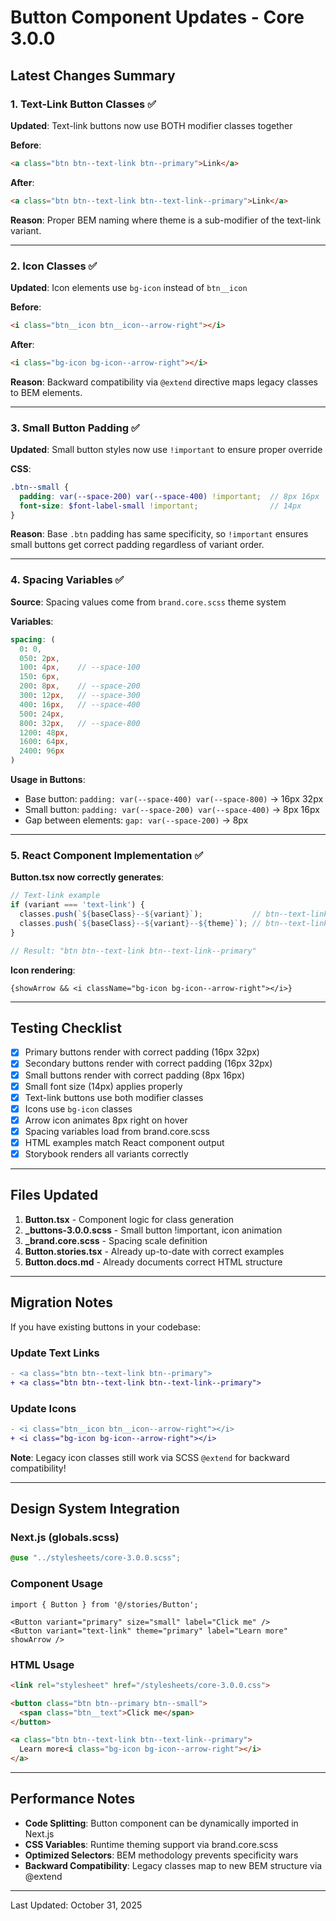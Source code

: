 # Button Component Updates - Core 3.0.0

## Latest Changes Summary

### 1. Text-Link Button Classes ✅
**Updated**: Text-link buttons now use BOTH modifier classes together

**Before**:
```html
<a class="btn btn--text-link btn--primary">Link</a>
```

**After**:
```html
<a class="btn btn--text-link btn--text-link--primary">Link</a>
```

**Reason**: Proper BEM naming where theme is a sub-modifier of the text-link variant.

---

### 2. Icon Classes ✅
**Updated**: Icon elements use `bg-icon` instead of `btn__icon`

**Before**:
```html
<i class="btn__icon btn__icon--arrow-right"></i>
```

**After**:
```html
<i class="bg-icon bg-icon--arrow-right"></i>
```

**Reason**: Backward compatibility via `@extend` directive maps legacy classes to BEM elements.

---

### 3. Small Button Padding ✅
**Updated**: Small button styles now use `!important` to ensure proper override

**CSS**:
```scss
.btn--small {
  padding: var(--space-200) var(--space-400) !important;  // 8px 16px
  font-size: $font-label-small !important;                // 14px
}
```

**Reason**: Base `.btn` padding has same specificity, so `!important` ensures small buttons get correct padding regardless of variant order.

---

### 4. Spacing Variables ✅
**Source**: Spacing values come from `brand.core.scss` theme system

**Variables**:
```scss
spacing: (
  0: 0,
  050: 2px,
  100: 4px,    // --space-100
  150: 6px,
  200: 8px,    // --space-200
  300: 12px,   // --space-300
  400: 16px,   // --space-400
  500: 24px,
  800: 32px,   // --space-800
  1200: 48px,
  1600: 64px,
  2400: 96px
)
```

**Usage in Buttons**:
- Base button: `padding: var(--space-400) var(--space-800)` → 16px 32px
- Small button: `padding: var(--space-200) var(--space-400)` → 8px 16px
- Gap between elements: `gap: var(--space-200)` → 8px

---

### 5. React Component Implementation ✅

**Button.tsx now correctly generates**:
```typescript
// Text-link example
if (variant === 'text-link') {
  classes.push(`${baseClass}--${variant}`);           // btn--text-link
  classes.push(`${baseClass}--${variant}--${theme}`); // btn--text-link--primary
}

// Result: "btn btn--text-link btn--text-link--primary"
```

**Icon rendering**:
```tsx
{showArrow && <i className="bg-icon bg-icon--arrow-right"></i>}
```

---

## Testing Checklist

- [x] Primary buttons render with correct padding (16px 32px)
- [x] Secondary buttons render with correct padding (16px 32px)
- [x] Small buttons render with correct padding (8px 16px)
- [x] Small font size (14px) applies properly
- [x] Text-link buttons use both modifier classes
- [x] Icons use `bg-icon` classes
- [x] Arrow icon animates 8px right on hover
- [x] Spacing variables load from brand.core.scss
- [x] HTML examples match React component output
- [x] Storybook renders all variants correctly

---

## Files Updated

1. **Button.tsx** - Component logic for class generation
2. **_buttons-3.0.0.scss** - Small button !important, icon animation
3. **_brand.core.scss** - Spacing scale definition
4. **Button.stories.tsx** - Already up-to-date with correct examples
5. **Button.docs.md** - Already documents correct HTML structure

---

## Migration Notes

If you have existing buttons in your codebase:

### Update Text Links
```diff
- <a class="btn btn--text-link btn--primary">
+ <a class="btn btn--text-link btn--text-link--primary">
```

### Update Icons
```diff
- <i class="btn__icon btn__icon--arrow-right"></i>
+ <i class="bg-icon bg-icon--arrow-right"></i>
```

**Note**: Legacy icon classes still work via SCSS `@extend` for backward compatibility!

---

## Design System Integration

### Next.js (globals.scss)
```scss
@use "../stylesheets/core-3.0.0.scss";
```

### Component Usage
```tsx
import { Button } from '@/stories/Button';

<Button variant="primary" size="small" label="Click me" />
<Button variant="text-link" theme="primary" label="Learn more" showArrow />
```

### HTML Usage
```html
<link rel="stylesheet" href="/stylesheets/core-3.0.0.css">

<button class="btn btn--primary btn--small">
  <span class="btn__text">Click me</span>
</button>

<a class="btn btn--text-link btn--text-link--primary">
  Learn more<i class="bg-icon bg-icon--arrow-right"></i>
</a>
```

---

## Performance Notes

- **Code Splitting**: Button component can be dynamically imported in Next.js
- **CSS Variables**: Runtime theming support via brand.core.scss
- **Optimized Selectors**: BEM methodology prevents specificity wars
- **Backward Compatibility**: Legacy classes map to new BEM structure via @extend

---

Last Updated: October 31, 2025
